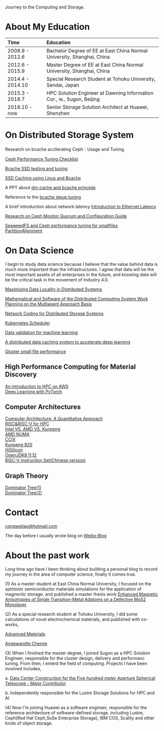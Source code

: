 Journey to the Computing and Storage.
# About My Education  
|Time |   Education 
|:-|:-|
|2008.9 - 2012.6 | Bachelor Degree of EE at East China Normal University, Shanghai, China
|2012.6 - 2015.9 | Master Degree of EE at East China Normal University, Shanghai, China
|2014.4 - 2014.10| Special Research Student at Tohoku University, Sendai, Japan
|2015.3 - 2018.7 | HPC Solution Engineer at Dawning Information Cor., ie., Sugon, Beijing
|2018.10 - now   | Senior Storage Solution Architect at Huawei, Shenzhen

# On Distributed Storage System
Research on bcache accllerating Ceph：Usage and Tuning.

[Ceph Performance Tuning Checklist](http://accelazh.github.io/ceph/Ceph-Performance-Tuning-Checklist)

[Bcache SSD testing and tuning](http://confluence.wartungsfenster.de/display/Adminspace/bcache+SSD+testing+and+tuning)

[SSD Caching using Linux and Bcache](https://pommi.nethuis.nl/ssd-caching-using-linux-and-bcache/)

A PPT about [dm-cache and bcache principle](https://www.lanl.gov/projects/national-security-education-center/information-science-technology/_assets/docs/2014-si-docs/2014-docs/Team-Chartreuse-Presentation.pdf)

Reference to the [bcache steup tuning](http://www.tech-g.com/2017/08/10/bcache-how-to-setup/)

A brief introduction about network latency [Introduction to Ethernet Latency](https://www.marvell.com/documents/rjx203ukari4r93gntem/)

[Research on Ceph Monitor Quorum and Configuration Guide](http://blog.sina.com.cn/s/blog_767e55a30102yyt4.html)  

[SeaweedFS and Ceph performance tuning for smallfiles](http://storage.it168.com/a2018/1120/5104/000005104548.shtml)  
[PartitionAlignment](https://www.beegfs.io/wiki/PartitionAlignment)

# On Data Science
I begin to study data science because I believe that the value behind data is much more important than the infrastructures.
I agree that data will be the most important assets of all enterprises in the future, and knowing data will be the critical task in the movement of Industry 4.0.

[Maximizing Data Locality in Distributed Systems](https://www.microsoft.com/en-us/research/wp-content/uploads/2016/02/jcss.pdf)

[Mathematical and Software of the Distributed Computing System Work Planning on the Multiagent Approach Basis](https://pdfs.semanticscholar.org/288d/b1dc3f40787e2e8c6c23a7ac2df36f353a10.pdf)

[Network Coding for Distributed Storage Systems](https://people.eecs.berkeley.edu/~wainwrig/Papers/DimEtAl10.pdf)

[Kubernetes Scheduler](https://medium.com/@dominik.tornow/the-kubernetes-scheduler-cd429abac02f)

[Data validation for machine learning](https://www.sysml.cc/doc/2019/167.pdf)

[A distributed data caching system to accelerate deep learning](https://arxiv.org/pdf/1812.00669.pdf)

[Gluster small file performance](https://github.com/gluster/glusterfs-specs/blob/master/done/GlusterFS%203.7/Small%20File%20Performance.md)
## High Performance Computing for Material Discovery
[An introduction to HPC on AWS](https://d0.awsstatic.com/whitepapers/Intro_to_HPC_on_AWS.pdf)  
[Deep Learning with PyTorch](https://pytorch.org/assets/deep-learning/Deep-Learning-with-PyTorch.pdf)    
## Computer Architectures
[Computer Architecture: A Quantitative Approach](https://www.cryptodionysus.com/pdfs/computer_arch.pdf)  
[RISC&RISC-V for HPC](https://upcommons.upc.edu/bitstream/handle/2117/131610/140782.pdf)  
[Intel VS. AMD VS. Kunpeng](https://www.amd.com/system/files/2018-03/AMD-Optimizes-EPYC-Memory-With-NUMA.pdf)  
[AMD NUMA](https://developer.amd.com/wp-content/resources/56308-NUMA%20Topology%20for%20AMD%20EPYC%E2%84%A2%20Naples%20Family%20Processors.PDF)  
[CCIX](https://www.flashmemorysummit.com/Proceedings2019/08-07-Wednesday/20190807_ENST-202B-1_Gummaluri.pdf)  
[Kunpeng 920](https://en.wikichip.org/wiki/hisilicon/kunpeng/920-6426)  
[HiSilicon](https://en.wikipedia.org/wiki/HiSilicon)  
[OpenJDK8,11,12](https://github.com/AdoptOpenJDK)  
[RISC-V Instruction Set(Chinese version)](http://crva.io/documents/RISC-V-Reader-Chinese-v2p1.pdf)  

## Graph Theory
[Dominator Tree(1)](https://tanujkhattar.wordpress.com/2016/01/11/dominator-tree-of-a-directed-graph/)    
[Dominator Tree(2)](https://www.cs.princeton.edu/courses/archive/fall03/cs528/handouts/a%20fast%20algorithm%20for%20finding.pdf)    

# Contact
[congweitao@hotmail.com](congweitao@hotmail.com)

The day before I usually wrote blog on [Weibo Blog](http://blog.sina.com.cn/u/1987990947)

# About the past work
Long time ago have I been thinking about building a personal blog to record my journey in the area of computer science, finally it comes true.

(1) As a master student at East China Normal University, I focused on the spintonic semiconductor materials simulations for the application of magnectic storage, and published a master thesis work [Enhanced Magnetic Anisotropies of Single Transition-Metal Adatoms on a Defective MoS2 Monolayer](https://www.nature.com/articles/srep09361)

(2) As a special research student at Tohoku University, I did some calculations of novel electrochemical materials, and published with co-works,

[Advanced Materials](https://www.researchgate.net/scientific-contributions/2083236860_Weitao_Cong)

[Angewandte Chemie](https://www.researchgate.net/scientific-contributions/2083236860_Weitao_Cong)

(3) When I finished the master degree, I joined Sugon as a HPC Solution Engineer, responsible for the cluster design, delivery and performanc tuning. From then, I enterd the field of computing. Projects I have been involved includes,

a. [Data Center Construction for the Five hundred meter Aperture Spherical Telescope - Major Contributor](https://en.wikipedia.org/wiki/Five_hundred_meter_Aperture_Spherical_Telescope)

b. Independently responsible for the Lustre Storage Solutions for HPC and AI

(4) Now I'm joining Huawei as a software engineer, responsible for the reference architecture of software-defined storage, including Lustre, Ceph(Red Hat Ceph,SuSe Enterprise Storage), IBM COS, Scality and other kinds of object storage.
